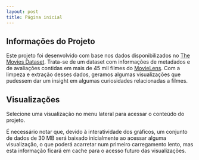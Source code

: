 ```yaml
---
layout: post
title: Página inicial
---
```


## Informações do Projeto
Este projeto foi desenvolvido com base nos dados disponibilizados no [The Movies Dataset](https://www.kaggle.com/rounakbanik/the-movies-dataset). Trata-se de um dataset com informações de metadados e de avaliações contidas em mais de 45 mil filmes do [MovieLens](https://grouplens.org/datasets/movielens/). Com a limpeza e extração desses dados, geramos algumas visualizações que pudessem dar um insight em algumas curiosidades relacionadas a filmes.
## Visualizações
Selecione uma visualização no menu lateral para acessar o conteúdo do projeto.

É necessário notar que, devido à interatividade dos gráficos, um conjunto de dados de 30 MB será baixado inicialmente ao acessar alguma visualização, o que poderá acarretar num primeiro carregamento lento, mas esta informação ficará em cache para o acesso futuro das visualizações.
